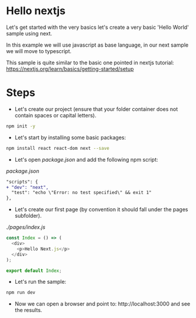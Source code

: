 # Hello nextjs

Let's get started with the very basics let's create a very basic 'Hello World' sample using next.

In this example we will use javascript as base language, in our next sample we will move to typescript.

This sample is quite similar to the basic one pointed in nextjs tutorial: https://nextjs.org/learn/basics/getting-started/setup

# Steps

- Let's create our project (ensure that your folder container does not contain spaces or capital letters).

```bash
npm init -y
```

- Let's start by installing some basic packages:

```bash
npm install react react-dom next --save
```

- Let's open _package.json_ and add the following npm script:

_package.json_

```diff
"scripts": {
+ "dev": "next",
  "test": "echo \"Error: no test specified\" && exit 1"
},
```

- Let's create our first page (by convention it should fall under the pages subfolder).

_./pages/index.js_

```javascript
const Index = () => (
  <div>
    <p>Hello Next.js</p>
  </div>
);

export default Index;
```

- Let's run the sample:

```bash
npm run dev
```

- Now we can open a browser and point to: http://localhost:3000 and see the results.
